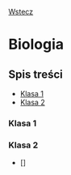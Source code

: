 [Wstecz](../README.md)

# Biologia

## Spis treści

-   [Klasa 1](#klasa-1)
-   [Klasa 2](#klasa-2)

### Klasa 1

### Klasa 2

-   []
